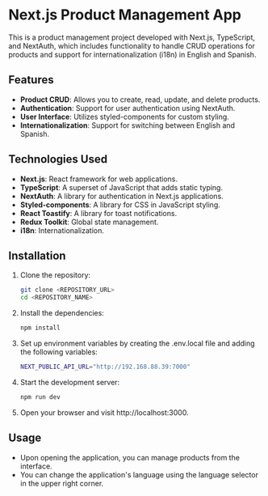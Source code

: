 # Next.js Product Management App

This is a product management project developed with Next.js, TypeScript, and NextAuth, which includes functionality to handle CRUD operations for products and support for internationalization (i18n) in English and Spanish.

## Features

- **Product CRUD**: Allows you to create, read, update, and delete products.
- **Authentication**: Support for user authentication using NextAuth.
- **User Interface**: Utilizes styled-components for custom styling.
- **Internationalization**: Support for switching between English and Spanish.

## Technologies Used

- **Next.js**: React framework for web applications.
- **TypeScript**: A superset of JavaScript that adds static typing.
- **NextAuth**: A library for authentication in Next.js applications.
- **Styled-components**: A library for CSS in JavaScript styling.
- **React Toastify**: A library for toast notifications.
- **Redux Toolkit**: Global state management.
- **i18n**: Internationalization.

## Installation

1. Clone the repository:

   ```bash
   git clone <REPOSITORY_URL>
   cd <REPOSITORY_NAME>

2. Install the dependencies:

   ```bash
   npm install

3. Set up environment variables by creating the .env.local file and adding the following variables:

   ```bash
   NEXT_PUBLIC_API_URL="http://192.168.88.39:7000"

4. Start the development server:

   ```bash
   npm run dev 

5.  Open your browser and visit http://localhost:3000. 

## Usage

- Upon opening the application, you can manage products from the interface.
- You can change the application's language using the language selector in the upper right corner.